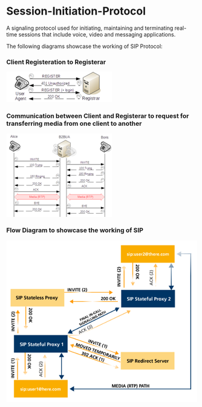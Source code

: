 # Session-Initiation-Protocol
A signaling protocol used for initiating, maintaining and terminating real-time sessions that include voice, video and messaging applications.

The following diagrams showcase the working of SIP Protocol:
### Client Registeration to Registerar
![Registeration of Client to Registerar](https://raw.githubusercontent.com/trishantpahwa/SIP-Protocol/master/images/SIP-registration-flow.png)
### Communication between Client and Registerar to request for transferring media from one client to another
![Work flow of Client and B2BUA](https://raw.githubusercontent.com/trishantpahwa/SIP-Protocol/master/images/SIP-B2BUA-call-flow.png)
### Flow Diagram to showcase the working of SIP
![Basic flow](https://raw.githubusercontent.com/trishantpahwa/SIP-Protocol/master/images/SIP_signaling.png)
